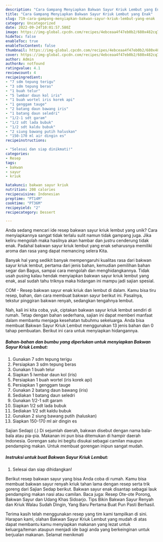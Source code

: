 ```yaml
---
description: "Cara Gampang Menyiapkan Bakwan Sayur Kriuk Lembut yang Enak"
title: "Cara Gampang Menyiapkan Bakwan Sayur Kriuk Lembut yang Enak"
slug: 719-cara-gampang-menyiapkan-bakwan-sayur-kriuk-lembut-yang-enak
category: Uncategorized
date: 2022-09-24T10:01:57.580Z
image: https://img-global.cpcdn.com/recipes/4ebceaa4f47eb0b2/680x482cq70/bakwan-sayur-kriuk-lembut-foto-resep-utama.jpg
hideToc: false
enableToc: true
enableTocContent: false
thumbnail: https://img-global.cpcdn.com/recipes/4ebceaa4f47eb0b2/680x482cq70/bakwan-sayur-kriuk-lembut-foto-resep-utama.jpg
cover: https://img-global.cpcdn.com/recipes/4ebceaa4f47eb0b2/680x482cq70/bakwan-sayur-kriuk-lembut-foto-resep-utama.jpg
author: Admin
authorAv: notfound
ratingvalue: 4.1
reviewcount: 4
recipeingredient:
- "7 sdm tepung terigu"
- "3 sdm tepung beras"
- "1 buah telur"
- "5 lwmbar daun kol iris"
- "1 buah wortel iris korek api"
- "1 genggam tauge"
- "2 batang daun bawang iris"
- "1 batang daun seledri"
- "1/2-1 sdt garam"
- "1/2 sdt lada bubuk"
- "1/2 sdt kaldu bubuk"
- "2 siung bawang putih haluskan"
- "150-170 ml air dingin es"
recipeinstructions:

- "Selesai dan siap dinikmati!"
categories:
- Resep
tags:
- bakwan
- sayur
- kriuk

katakunci: bakwan sayur kriuk 
nutrition: 208 calories
recipecuisine: Indonesian
preptime: "PT14M"
cooktime: "PT36M"
recipeyield: "2"
recipecategory: Dessert

---
```





Anda sedang mencari ide resep bakwan sayur kriuk lembut yang unik? Cara menyiapkannya sangat tidak terlalu sulit namun tidak gampang juga. Jika keliru mengolah maka hasilnya akan hambar dan justru cenderung tidak enak. Padahal bakwan sayur kriuk lembut yang enak seharusnya memiliki aroma dan rasa yang dapat memancing selera Kita.





Banyak hal yang sedikit banyak mempengaruhi kualitas rasa dari bakwan sayur kriuk lembut, pertama dari jenis bahan, kemudian pemilihan bahan segar dan Bagus, sampai cara mengolah dan menghidangkannya. Tidak usah pusing kalau hendak menyiapkan bakwan sayur kriuk lembut yang enak,      asal sudah tahu triknya maka hidangan ini mampu jadi sajian spesial.














COM - Resep bakwan sayur enak kriuk dan lembut di dalam. Kamu bisa tiru resep, bahan, dan cara membuat bakwan sayur berikut ini. Pasalnya, tekstur pinggiran bakwan renyah, sedangkan tengahnya lembut.






Nah, kali ini kita coba, yuk, ciptakan bakwan sayur kriuk lembut sendiri di rumah. Tetap dengan bahan sederhana, sajian ini dapat memberi manfaat dalam membantu menjaga kesehatan tubuhmu sekeluarga. Anda bisa membuat Bakwan Sayur Kriuk Lembut menggunakan 13 jenis bahan dan 0 tahap pembuatan. Berikut ini cara untuk menyiapkan hidangannya.

<!--inarticleads1-->

##### Bahan-bahan dan bumbu yang diperlukan untuk menyiapkan Bakwan Sayur Kriuk Lembut:

1. Gunakan 7 sdm tepung terigu
1. Persiapkan 3 sdm tepung beras
1. Gunakan 1 buah telur
1. Siapkan 5 lwmbar daun kol (iris)
1. Persiapkan 1 buah wortel (iris korek api)
1. Persiapkan 1 genggam tauge
1. Gunakan 2 batang daun bawang (iris)
1. Sediakan 1 batang daun seledri
1. Gunakan 1/2-1 sdt garam
1. Siapkan 1/2 sdt lada bubuk
1. Sediakan 1/2 sdt kaldu bubuk
1. Gunakan 2 siung bawang putih (haluskan)
1. Siapkan 150-170 ml air dingin es


Sajian Sedap) (.) Di sejumlah daerah, bakwan disebut dengan nama bala-bala atau pia-pia. Makanan ini pun bisa ditemukan di hampir daerah Indonesia. Gorengan satu ini begitu disukai sebagai camilan maupun pendamping makan. Untuk membuat gorengan inipun sangat mudah. 

<!--inarticleads2-->

##### Instruksi untuk buat Bakwan Sayur Kriuk Lembut:


1. Selesai dan siap dihidangkan!

Berikut resep bakwan sayur yang bisa Anda coba di rumah. Kamu bisa membuat bakwan sayur renyah kriuk tahan lama dengan resep serta trik goreng dari Sajian Sedap berikut. Bakwan sayur enak disantap sebagai lauk pendamping makan nasi atau camilan. Baca juga: Resep Ote-ote Porong, Bakwan Sayur dan Udang Khas Sidoarjo. Tips Bikin Bakwan Sayur Renyah dan Kriuk Walau Sudah Dingin, Yang Baru Pertama Buat Pun Pasti Berhasil. 

Terima kasih telah menggunakan resep yang tim kami tampilkan di sini. Harapan kami, olahan Bakwan Sayur Kriuk Lembut yang mudah di atas dapat membantu kamu menyiapkan makanan yang lezat untuk keluarga/teman ataupun menjadi ide bagi anda yang berkeinginan untuk berjualan makanan. Selamat menikmati
